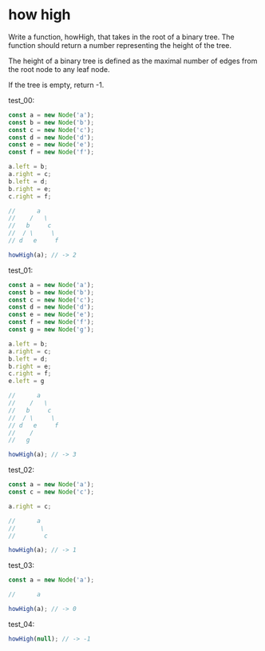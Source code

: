 # how high

Write a function, howHigh, that takes in the root of a binary tree. The function should return a number representing the height of the tree.

The height of a binary tree is defined as the maximal number of edges from the root node to any leaf node.

If the tree is empty, return -1.

test_00:
```js
const a = new Node('a');
const b = new Node('b');
const c = new Node('c');
const d = new Node('d');
const e = new Node('e');
const f = new Node('f');

a.left = b;
a.right = c;
b.left = d;
b.right = e;
c.right = f;

//      a
//    /   \
//   b     c
//  / \     \
// d   e     f

howHigh(a); // -> 2
```

test_01:
```js
const a = new Node('a');
const b = new Node('b');
const c = new Node('c');
const d = new Node('d');
const e = new Node('e');
const f = new Node('f');
const g = new Node('g');

a.left = b;
a.right = c;
b.left = d;
b.right = e;
c.right = f;
e.left = g

//      a
//    /   \
//   b     c
//  / \     \
// d   e     f
//    /
//   g

howHigh(a); // -> 3
```

test_02:
```js
const a = new Node('a');
const c = new Node('c');

a.right = c;

//      a
//       \
//        c

howHigh(a); // -> 1
```

test_03:
```js
const a = new Node('a');

//      a

howHigh(a); // -> 0
```

test_04:
```js
howHigh(null); // -> -1
```
